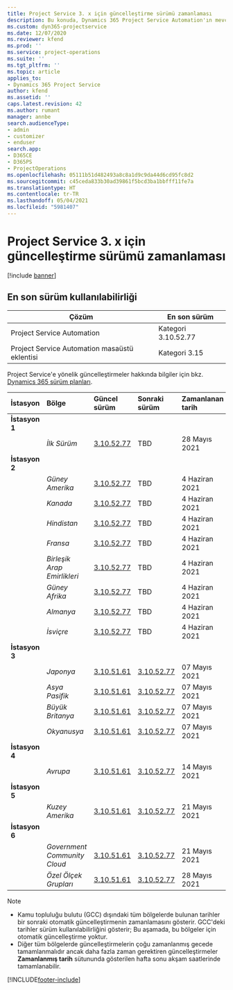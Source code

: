 ```yaml
---
title: Project Service 3. x için güncelleştirme sürümü zamanlaması
description: Bu konuda, Dynamics 365 Project Service Automation'ın mevcut ve sonraki sürümleri hakkında bilgi sağlanmaktadır.
ms.custom: dyn365-projectservice
ms.date: 12/07/2020
ms.reviewer: kfend
ms.prod: ''
ms.service: project-operations
ms.suite: ''
ms.tgt_pltfrm: ''
ms.topic: article
applies_to:
- Dynamics 365 Project Service
author: kfend
ms.assetid: ''
caps.latest.revision: 42
ms.author: rumant
manager: annbe
search.audienceType:
- admin
- customizer
- enduser
search.app:
- D365CE
- D365PS
- ProjectOperations
ms.openlocfilehash: 05111b51d482493a8c8a1d9c9da44d6cd95fc8d2
ms.sourcegitcommit: c45ceda833b30ad39861f5bcd3ba1bbfff11fe7a
ms.translationtype: HT
ms.contentlocale: tr-TR
ms.lasthandoff: 05/04/2021
ms.locfileid: "5981407"
---
```

# <a name="update-release-schedule-for-project-service-3x"></a>Project Service 3. x için güncelleştirme sürümü zamanlaması

[!include [banner](../includes/psa-now-project-operations.md)]

## <a name="latest-version-availability"></a>En son sürüm kullanılabilirliği

| Çözüm  | En son sürüm |
|-------|----|
| Project Service Automation    | Kategori 3.10.52.77 |
| Project Service Automation masaüstü eklentisi                | Kategori 3.15          |

Project Service'e yönelik güncelleştirmeler hakkında bilgiler için bkz. [Dynamics 365 sürüm planları](/dynamics365/release-plans/). 

| İstasyon  | Bölge | Güncel sürüm | Sonraki sürüm |  Zamanlanan tarih
| :---   | :---   | :---   | :---   |:---   |         
|<strong>İstasyon 1</strong> | |  |  | |
| | <i>İlk Sürüm</i> | [3.10.52.77](whats-new-ur-31.md) | TBD | 28 Mayıs 2021
|<strong>İstasyon 2</strong> | |  |  | |
| | <i>Güney Amerika</i> | [3.10.52.77](whats-new-ur-31.md) | TBD | 4 Haziran 2021
| | <i>Kanada</i> | [3.10.52.77](whats-new-ur-31.md) | TBD | 4 Haziran 2021
| | <i>Hindistan</i> | [3.10.52.77](whats-new-ur-31.md) | TBD | 4 Haziran 2021
| | <i>Fransa</i> | [3.10.52.77](whats-new-ur-31.md) | TBD | 4 Haziran 2021
| | <i>Birleşik Arap Emirlikleri</i> | [3.10.52.77](whats-new-ur-31.md) | TBD | 4 Haziran 2021
| | <i>Güney Afrika</i> | [3.10.52.77](whats-new-ur-31.md) | TBD | 4 Haziran 2021
| | <i>Almanya</i> | [3.10.52.77](whats-new-ur-31.md) | TBD | 4 Haziran 2021
| | <i>İsviçre</i> | [3.10.52.77](whats-new-ur-31.md) | TBD | 4 Haziran 2021
|<strong>İstasyon 3</strong> | |  |  | |
| | <i>Japonya</i> | [3.10.51.61](whats-new-ur-30.md) | [3.10.52.77](whats-new-ur-31.md) | 07 Mayıs 2021
| | <i>Asya Pasifik</i> | [3.10.51.61](whats-new-ur-30.md) | [3.10.52.77](whats-new-ur-31.md) | 07 Mayıs 2021
| | <i>Büyük Britanya</i> | [3.10.51.61](whats-new-ur-30.md) | [3.10.52.77](whats-new-ur-31.md) | 07 Mayıs 2021
| | <i>Okyanusya</i> | [3.10.51.61](whats-new-ur-30.md) | [3.10.52.77](whats-new-ur-31.md) | 07 Mayıs 2021
|<strong>İstasyon 4</strong> | |  |  | |
| | <i>Avrupa</i> | [3.10.51.61](whats-new-ur-30.md) | [3.10.52.77](whats-new-ur-31.md) | 14 Mayıs 2021
|<strong>İstasyon 5</strong> | |  |  | |
| | <i>Kuzey Amerika</i> | [3.10.51.61](whats-new-ur-30.md) | [3.10.52.77](whats-new-ur-31.md) | 21 Mayıs 2021
|<strong>İstasyon 6</strong> | |  |  | |
| | <i>Government Community Cloud</i> | [3.10.51.61](whats-new-ur-30.md) | [3.10.52.77](whats-new-ur-31.md) | 21 Mayıs 2021
| | <i>Özel Ölçek Grupları</i> | [3.10.51.61](whats-new-ur-30.md) | [3.10.52.77](whats-new-ur-31.md) | 28 Mayıs 2021

>[!Note]
> - Kamu topluluğu bulutu (GCC) dışındaki tüm bölgelerde bulunan tarihler bir sonraki otomatik güncelleştirmenin zamanlamasını gösterir. GCC'deki tarihler sürüm kullanılabilirliğini gösterir; Bu aşamada, bu bölgeler için otomatik güncelleştirme yoktur.
> - Diğer tüm bölgelerde güncelleştirmelerin çoğu zamanlanmış gecede tamamlanmalıdır ancak daha fazla zaman gerektiren güncelleştirmeler **Zamanlanmış tarih** sütununda gösterilen hafta sonu akşam saatlerinde tamamlanabilir.


[!INCLUDE[footer-include](../includes/footer-banner.md)]
